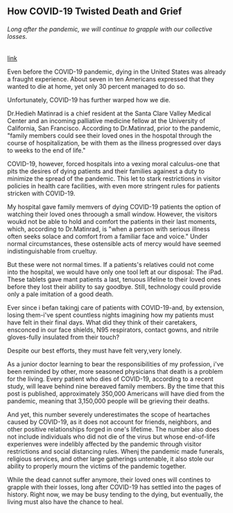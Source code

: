 ## How COVID-19 Twisted Death and Grief

###### Long after the pandemic, we will continue to grapple with our collective losses.

[link](https://www.psychologytoday.com/intl/blog/apple-day/202101/how-covid-19-twisted-death-and-grief)

Even before the COVID-19 pandemic, dying in the United States was already a fraught experience. About seven in ten Americans expressed that they wanted to die at home, yet only 30 percent managed to do so.

Unfortunately, COVID-19 has further warped how we die.

Dr.Hedieh Matinrad is a chief resident at the Santa Clare Valley Medical Center and an incoming palliative medicine fellow at the University of California, San Francisco. According to Dr.Matinrad, prior to the pandemic, "family members could see their loved ones in the hospotal through the course of hospitalization, be with them as the illness progressed over days to weeks to the end of life."

COVID-19, however, forced hospitals into a vexing moral calculus-one that pits the desires of dying patients and their families againest a duty to minimize the spread of the pandemic. This let to stark restrictions in visitor policies in health care facilities, with even more stringent rules for patients stricken with COVID-19.

My hospital gave family memvers of dying COVID-19 patients the option of watching their loved ones throough a small window. However, the visitors woukd not be able to hold and comfort the patients in their last moments, which, according to Dr.Matinrad, is "when a person with serious illness often seeks solace and comfort from a familiar face and voice." Under normal circumstances, these ostensible acts of mercy would have seemed indistinguishable from crueltuy.

But these were not normal times. If a patients's relatives could not come into the hospital, we would have only one tool left at our disposal: The iPad. These tablets gave mant patients a last, tenuous lifeline to their loved ones before they lost their ability to say goodbye. Still, technology could provide only a pale imitation of a good death.

Ever since i befan takingj care of patients with COVID-19-and, by extension, losing them-i've spent countless nights imagining how my patients must have felt in their final days. What did they think of their caretakers, ensconced in our face shields, N95 respirators, contact gowns, and nitrile gloves-fully insulated from their touch?

Despite our best efforts, they must have felt very,very lonely.

As a junior doctor learning to bear the responsibilities of my profession, i've been reminded by other, more seasoned physicians that death is a problem for the living. Every patient who dies of COVID-19, according to a recent study, will leave behind nine bereaved family members. By the time that this post is published, approximately 350,000 Americans will have died from the pandemic, meaning that 3,150,000 people will be grieving their deaths.

And yet, this number severely underestimates the scope of heartaches caused by COVID-19, as it does not account for friends, neighbors, and other positive relationships forged in one's lifetime. The number also does not include individuals who did not die of the virus but whose end-of-life experienves were indelibly affected by the pandemic through visitor restrictions and social distancing rules. Whenj the pandemic made funerals, religious services, and other large gatherings untenable, it also stole our ability to properly mourn the victims of the pandemic together.

While the dead cannot suffer anymore, their loved ones will contines to grapple with their losses, long after COVID-19 has settled into the pages of history. Right now, we may be busy tending to the dying, but eventually, the living must also have the chance to heal.
